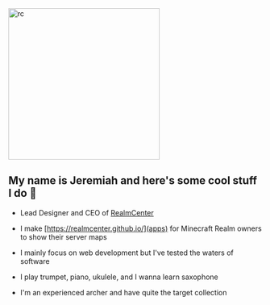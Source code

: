 <img src="https://realmcenter.org/assets/logo-f76ef188.png" alt="rc" width="300"/>

## My name is Jeremiah and here's some cool stuff I do 👋

- Lead Designer and CEO of [RealmCenter](https://realmcenter.org)
  
- I make [https://realmcenter.github.io/](apps) for Minecraft Realm owners to show their server maps
  
- I mainly focus on web development but I've tested the waters of software
  
- I play trumpet, piano, ukulele, and I wanna learn saxophone
  
- I'm an experienced archer and have quite the target collection
